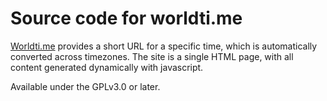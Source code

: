 Source code for worldti.me
==========================

[Worldti.me](https://worldti.me) provides a short URL for a specific
time, which is automatically converted across timezones.  The site is
a single HTML page, with all content generated dynamically with
javascript.

Available under the GPLv3.0 or later.
